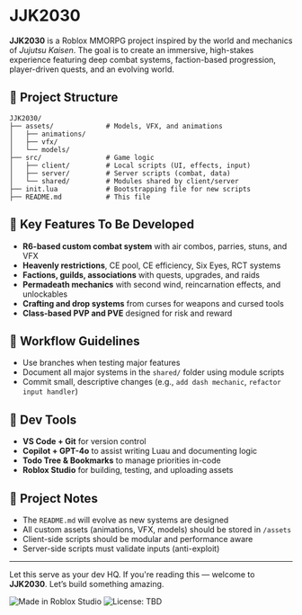 # JJK2030

**JJK2030** is a Roblox MMORPG project inspired by the world and mechanics of *Jujutsu Kaisen*. The goal is to create an immersive, high-stakes experience featuring deep combat systems, faction-based progression, player-driven quests, and an evolving world.

## 🔧 Project Structure

```
JJK2030/
├── assets/             # Models, VFX, and animations
│   ├── animations/
│   ├── vfx/
│   └── models/
├── src/                # Game logic
│   ├── client/         # Local scripts (UI, effects, input)
│   ├── server/         # Server scripts (combat, data)
│   └── shared/         # Modules shared by client/server
├── init.lua            # Bootstrapping file for new scripts
├── README.md           # This file
```

## 🧠 Key Features To Be Developed

* **R6-based custom combat system** with air combos, parries, stuns, and VFX
* **Heavenly restrictions**, CE pool, CE efficiency, Six Eyes, RCT systems
* **Factions, guilds, associations** with quests, upgrades, and raids
* **Permadeath mechanics** with second wind, reincarnation effects, and unlockables
* **Crafting and drop systems** from curses for weapons and cursed tools
* **Class-based PVP and PVE** designed for risk and reward

## 🚀 Workflow Guidelines

* Use branches when testing major features
* Document all major systems in the `shared/` folder using module scripts
* Commit small, descriptive changes (e.g., `add dash mechanic`, `refactor input handler`)

## 🤖 Dev Tools

* **VS Code + Git** for version control
* **Copilot + GPT-4o** to assist writing Luau and documenting logic
* **Todo Tree & Bookmarks** to manage priorities in-code
* **Roblox Studio** for building, testing, and uploading assets

## 📌 Project Notes

* The `README.md` will evolve as new systems are designed
* All custom assets (animations, VFX, models) should be stored in `/assets`
* Client-side scripts should be modular and performance aware
* Server-side scripts must validate inputs (anti-exploit)

---

Let this serve as your dev HQ. If you're reading this — welcome to **JJK2030**. Let’s build something amazing.

![Made in Roblox Studio](https://img.shields.io/badge/Made%20With-Roblox%20Studio-brightgreen?style=flat-square)
![License: TBD](https://img.shields.io/badge/License-TBD-lightgrey?style=flat-square)
